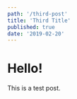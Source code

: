 ```yaml
---
path: '/third-post'
title: 'Third Title'
published: true
date: '2019-02-20'
---
```


# Hello!

This is a test post.